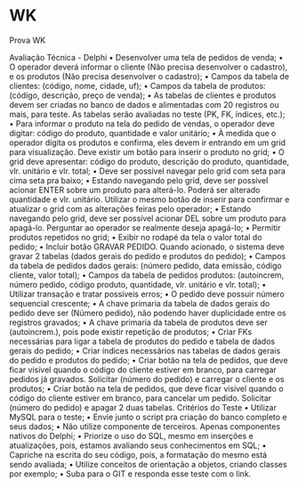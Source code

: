 # WK
Prova WK


Avaliação Técnica - Delphi  •  Desenvolver uma tela de pedidos de venda;  •  O operador deverá informar o cliente (Não precisa desenvolver o cadastro), e os produtos (Não precisa desenvolver o cadastro);  •  Campos da tabela de clientes: (código, nome, cidade, uf);  •  Campos da tabela de produtos: (código, descrição, preço de venda);  •  As tabelas de clientes e produtos devem ser criadas no banco de dados e alimentadas com 20 registros ou mais, para teste. As tabelas serão avaliadas no teste (PK, FK, índices, etc.);  •  Para informar o produto na tela do pedido de vendas, o operador deve digitar: código do produto, quantidade e valor unitário;  •  À medida que o operador digita os produtos e confirma, eles devem ir entrando em um grid para visualização. Deve existir um botão para inserir o produto no grid;  •  O grid deve apresentar: código do produto, descrição do produto, quantidade, vlr. unitário e vlr. total;  •  Deve ser possível navegar pelo grid com seta para cima seta pra baixo;  •  Estando navegando pelo grid, deve ser possível acionar ENTER sobre um produto para alterá-lo. Poderá ser alterado quantidade e vlr. unitário. Utilizar o mesmo botão de inserir para confirmar e atualizar o grid com as alterações feiras pelo operador;  •  Estando navegando pelo grid, deve ser possível acionar DEL sobre um produto para apagá-lo. Perguntar ao operador se realmente deseja apagá-lo;  •  Permitir produtos repetidos no grid;  •  Exibir no rodapé da tela o valor total do pedido;  •  Incluir botão GRAVAR PEDIDO. Quando acionado, o sistema deve gravar 2 tabelas (dados gerais do pedido e produtos do pedido);  •  Campos da tabela de pedidos dados gerais: (número pedido, data emissão, código cliente, valor total);  •  Campos da tabela de pedidos produtos: (autoincrem, número pedido, código produto, quantidade, vlr. unitário e vlr. total);  •  Utilizar transação e tratar possíveis erros;  •  O pedido deve possuir número sequencial crescente;  •  A chave primaria da tabela de dados gerais do pedido deve ser (Número pedido), não podendo haver duplicidade entre os registros gravados;  •  A chave primaria da tabela de produtos deve ser (autoincrem.), pois pode existir repetição de produtos;  •  Criar FKs necessárias para ligar a tabela de produtos do pedido e tabela de dados gerais do pedido;  •  Criar índices necessários nas tabelas de dados gerais do pedido e produtos do pedido;  •  Criar botão na tela de pedidos, que deve ficar visível quando o código do cliente estiver em branco, para carregar pedidos já gravados. Solicitar (número do pedido) e carregar o cliente e os produtos;  •  Criar botão na tela de pedidos, que deve ficar visível quando o código do cliente estiver em branco, para cancelar um pedido. Solicitar (número do pedido) e apagar 2 duas tabelas.  Critérios do Teste  •  Utilizar MySQL para o teste;  •  Envie junto o script pra criação do banco completo e seus dados; •  Não utilize componente de terceiros. Apenas componentes nativos do Delphi; •  Priorize o uso do SQL, mesmo em inserções e atualizações, pois, estamos avaliando seus conhecimentos em SQL;  •  Capriche na escrita do seu código, pois, a formatação do mesmo está sendo avaliada;  •  Utilize conceitos de orientação a objetos, criando classes por exemplo; •  Suba para o GIT e responda esse teste com o link.
